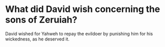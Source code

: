 # What did David wish concerning the sons of Zeruiah?

David wished for Yahweh to repay the evildoer by punishing him for his wickedness, as he deserved it.
